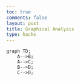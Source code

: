 ```yaml
---
toc: true
comments: false
layout: post
title: Graphical Analysis
type: hacks
---
```



```mermaid
graph TD;
    A-->B;
    A-->C;
    B-->D;
    C-->D;
```